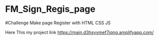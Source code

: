 # FM_Sign_Regis_page
#Challenge Make page Register with HTML CSS JS


Here This my project link
https://main.d3hsyvmef7iqnq.amplifyapp.com/
